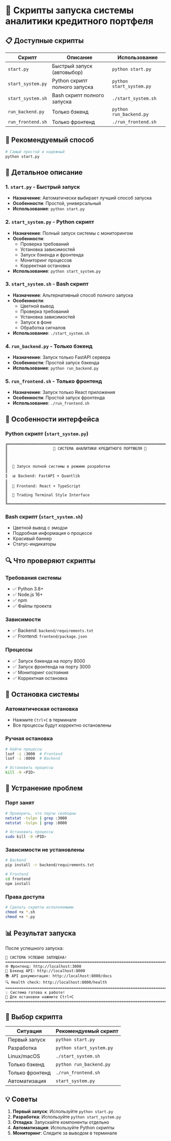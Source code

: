 # 🚀 Скрипты запуска системы аналитики кредитного портфеля

## 📋 Доступные скрипты

| Скрипт | Описание | Использование |
|--------|----------|---------------|
| `start.py` | Быстрый запуск (автовыбор) | `python start.py` |
| `start_system.py` | Python скрипт полного запуска | `python start_system.py` |
| `start_system.sh` | Bash скрипт полного запуска | `./start_system.sh` |
| `run_backend.py` | Только бэкенд | `python run_backend.py` |
| `run_frontend.sh` | Только фронтенд | `./run_frontend.sh` |

## 🎯 Рекомендуемый способ

```bash
# Самый простой и надежный
python start.py
```

## 🔧 Детальное описание

### 1. `start.py` - Быстрый запуск
- **Назначение**: Автоматически выбирает лучший способ запуска
- **Особенности**: Простой, универсальный
- **Использование**: `python start.py`

### 2. `start_system.py` - Python скрипт
- **Назначение**: Полный запуск системы с мониторингом
- **Особенности**: 
  - Проверка требований
  - Установка зависимостей
  - Запуск бэкенда и фронтенда
  - Мониторинг процессов
  - Корректная остановка
- **Использование**: `python start_system.py`

### 3. `start_system.sh` - Bash скрипт
- **Назначение**: Альтернативный способ полного запуска
- **Особенности**:
  - Цветной вывод
  - Проверка требований
  - Установка зависимостей
  - Запуск в фоне
  - Обработка сигналов
- **Использование**: `./start_system.sh`

### 4. `run_backend.py` - Только бэкенд
- **Назначение**: Запуск только FastAPI сервера
- **Особенности**: Простой запуск бэкенда
- **Использование**: `python run_backend.py`

### 5. `run_frontend.sh` - Только фронтенд
- **Назначение**: Запуск только React приложения
- **Особенности**: Простой запуск фронтенда
- **Использование**: `./run_frontend.sh`

## 🎨 Особенности интерфейса

### Python скрипт (`start_system.py`)
```
╔══════════════════════════════════════════════════════════════════════════════╗
║                    🏦 СИСТЕМА АНАЛИТИКИ КРЕДИТНОГО ПОРТФЕЛЯ 🏦                    ║
║                                                                              ║
║  🚀 Запуск полной системы в режиме разработки                                ║
║  📊 Backend: FastAPI + Quantlib                                              ║
║  🎨 Frontend: React + TypeScript                                             ║
║  💼 Trading Terminal Style Interface                                         ║
╚══════════════════════════════════════════════════════════════════════════════╝
```

### Bash скрипт (`start_system.sh`)
- Цветной вывод с эмодзи
- Подробная информация о процессе
- Красивый баннер
- Статус-индикаторы

## 🔍 Что проверяют скрипты

### Требования системы
- ✅ Python 3.8+
- ✅ Node.js 16+
- ✅ npm
- ✅ Файлы проекта

### Зависимости
- ✅ Backend: `backend/requirements.txt`
- ✅ Frontend: `frontend/package.json`

### Процессы
- ✅ Запуск бэкенда на порту 8000
- ✅ Запуск фронтенда на порту 3000
- ✅ Мониторинг состояния
- ✅ Корректная остановка

## 🛑 Остановка системы

### Автоматическая остановка
- Нажмите `Ctrl+C` в терминале
- Все процессы будут корректно остановлены

### Ручная остановка
```bash
# Найти процессы
lsof -i :3000  # Frontend
lsof -i :8000  # Backend

# Остановить процессы
kill -9 <PID>
```

## 🚨 Устранение проблем

### Порт занят
```bash
# Проверить, что порты свободны
netstat -tulpn | grep :3000
netstat -tulpn | grep :8000

# Остановить процессы
sudo kill -9 <PID>
```

### Зависимости не установлены
```bash
# Backend
pip install -r backend/requirements.txt

# Frontend
cd frontend
npm install
```

### Права доступа
```bash
# Сделать скрипты исполняемыми
chmod +x *.sh
chmod +x *.py
```

## 📊 Результат запуска

После успешного запуска:

```
🎉 СИСТЕМА УСПЕШНО ЗАПУЩЕНА!
================================================================================
🌐 Фронтенд: http://localhost:3000
🔧 Бэкенд API: http://localhost:8000
📚 API документация: http://localhost:8000/docs
🔍 Health check: http://localhost:8000/health
================================================================================
💡 Система готова к работе!
🛑 Для остановки нажмите Ctrl+C
================================================================================
```

## 🎯 Выбор скрипта

| Ситуация | Рекомендуемый скрипт |
|----------|---------------------|
| Первый запуск | `python start.py` |
| Разработка | `python start_system.py` |
| Linux/macOS | `./start_system.sh` |
| Только бэкенд | `python run_backend.py` |
| Только фронтенд | `./run_frontend.sh` |
| Автоматизация | `start_system.py` |

## 💡 Советы

1. **Первый запуск**: Используйте `python start.py`
2. **Разработка**: Используйте `python start_system.py`
3. **Отладка**: Запускайте компоненты отдельно
4. **Автоматизация**: Используйте Python скрипты
5. **Мониторинг**: Следите за выводом в терминале

